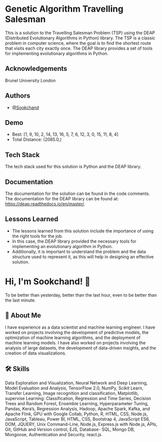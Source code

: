 
# Genetic Algorithm Travelling Salesman

This is a solution to the Travelling Salesman Problem (TSP) using the DEAP (Distributed Evolutionary Algorithms in Python) library. The TSP is a classic problem in computer science, where the goal is to find the shortest route that visits each city exactly once. The DEAP library provides a set of tools for implementing evolutionary algorithms in Python.
## Acknowledgements
Brunel University London

## Authors

- [@Sookchand](https://github.com/Sookchand)


## Demo


- Best: [1, 9, 10, 2, 14, 13, 16, 5, 7, 6, 12, 3, 0, 15, 11, 8, 4]
- Total Distance: (2085.0,)


## Tech Stack

The tech stack used for this solution is Python and the DEAP library.

## Documentation

The documentation for the solution can be found in the code comments. The documentation for the DEAP library can be found at: https://deap.readthedocs.io/en/master/.


## Lessons Learned
- The lessons learned from this solution include the importance of using the right tools for the job. 
- In this case, the DEAP library provided the necessary tools for implementing an evolutionary algorithm in Python. 
- Additionally, it is important to understand the problem and the data structure used to represent it, as this will help in designing an effective solution.
# Hi, I'm Sookchand! 👋

To be better than yesterday, better than the last hour, even to be better than the last
minute.
## 🚀 About Me
I have experience as a data scientist and machine learning engineer. I have worked on
projects involving the development of predictive models, the optimization of machine
learning algorithms, and the deployment of machine learning models. I have also worked on
projects involving the analysis of large datasets, the development of data-driven insights,
and the creation of data visualizations.
## 🛠 Skills
Data Exploration and Visualization, Neural Network and Deep Learning, Model Evaluation
and Analysis, TensorFlow 2.0, NumPy, Scikit Learn, Transfer Learning, Image recognition and
classification, Matplotlib, supervise Learning: Classification, Regression and Time Series,
Decision Trees and Random Forest, Ensemble Learning, Hyperparameter Tuning, Pandas,
Kera’s, Regression Analysis, Hadoop, Apache Spark, Kafka, and Apache Flink, GPU with
Google Collab, Python, R, HTML, CSS, Node.js, JavaScript, Tableau, Power BI, HTML, CSS,
Bootstrap 4, JavaScript ES6, DOM, JQUERY, Unix Command-Line, Node.js, Express.js with Node.js,
APIs, Git, GitHub and Version control, EJS, Database- SQL, Mongo DB, Mongoose, Authentication and
Security, react.js
